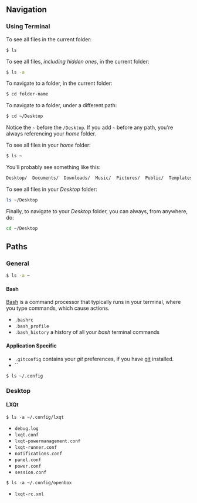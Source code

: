 ---
---

## Navigation

### Using Terminal

To see all files in the current folder:

```bash
$ ls
```

To see all files, _including hidden ones_, in the current folder:

```bash
$ ls -a
```

To navigate to a folder, in the current folder:

```bash
$ cd folder-name
```

To navigate to a folder, under a different path:

```bash
$ cd ~/Desktop
```

Notice the `~` before the `/Desktop`. If you add `~` before any path, you're always referencing your _home_ folder.

To see all files in your _home_ folder:

```bash
$ ls ~
```

You'll probably see something like this:

```bash
Desktop/  Documents/  Downloads/  Music/  Pictures/  Public/  Templates/  Videos/
```

To see all files in your _Desktop_ folder:

```bash
ls ~/Desktop
```

Finally, to navigate to your _Desktop_ folder, you can always, from anywhere, do:

```bash
cd ~/Desktop
```

## Paths

### General

```bash
$ ls -a ~
```

#### Bash

[Bash](/Bash) is a command processor that typically runs in your terminal, where you type commands, which cause actions.

- `.bashrc`
- `.bash_profile`
- `.bash_history` a history of all your _bash_ terminal commands

#### Application Specific

- `.gitconfig` contains your _git_ preferences, if you have [git](/git) installed.
- ``

```
$ ls ~/.config
```

### Desktop

#### LXQt

```
$ ls -a ~/.config/lxqt
```

- `debug.log`
- `lxqt.conf`
- `lxqt-powermanagement.conf`  
- `lxqt-runner.conf`
- `notifications.conf`
- `panel.conf`
- `power.conf`
- `session.conf`

```
$ ls -a ~/.config/openbox
```

- `lxqt-rc.xml`
